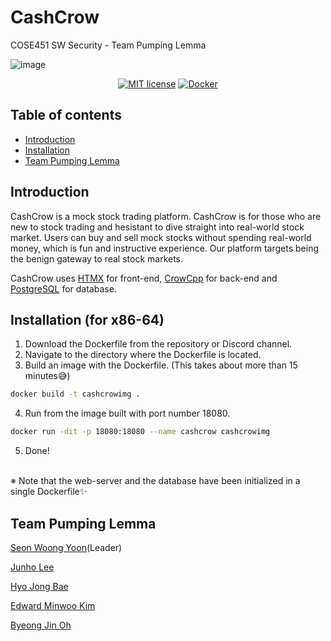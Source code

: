 CashCrow
=================================================
COSE451 SW Security - Team Pumping Lemma

<p align="center">
  
  ![image](https://github.com/FirstCinnamon/CashCrow/assets/25877816/eb92d7b8-0e7b-4e87-bf30-f2ee20f96632)
</p>

<div align="center">
  
[![MIT license](https://img.shields.io/badge/License-MIT-blue.svg)](https://lbesson.mit-license.org/)
[![Docker](https://badgen.net/badge/icon/docker?icon=docker&label)](https://docker.com/)

</div>

Table of contents
-----------------

* [Introduction](#introduction)
* [Installation](#installation)
* [Team Pumping Lemma](#team-pumping-lemma)


Introduction
------------
CashCrow is a mock stock trading platform. CashCrow is for those who are new to stock trading and hesistant to dive straight into real-world stock market.
Users can buy and sell mock stocks without spending real-world money, which is fun and instructive experience.
Our platform targets being the benign gateway to real stock markets.

CashCrow uses [HTMX](https://htmx.org) for front-end, [CrowCpp](https://crowcpp.org/master/) for back-end and [PostgreSQL](https://www.postgresql.org) for database.


Installation (for x86-64)
------------
1. Download the Dockerfile from the repository or Discord channel.
2. Navigate to the directory where the Dockerfile is located.
3. Build an image with the Dockerfile. (This takes about more than 15 minutes😅)
```bash
docker build -t cashcrowimg .
```
4. Run from the image built with port number 18080.
```bash
docker run -dit -p 18080:18080 --name cashcrow cashcrowimg
```
5. Done!

<br>
※ Note that the web-server and the database have been initialized in a single Dockerfile✨

Team Pumping Lemma
---------------------------

[Seon Woong Yoon](https://github.com/remy2019)(Leader)

[Junho Lee](https://github.com/FirstCinnamon)

[Hyo Jong Bae](https://github.com/bacon8282)

[Edward Minwoo Kim](https://github.com/Eddy-M-K)

[Byeong Jin Oh](https://github.com/obj0311)

